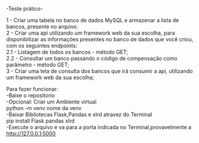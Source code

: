 -Teste prático-

1 - Criar uma tabela no banco de dados MySQL e armazenar a lista de bancos, presente no arquivo.<br/>
2 - Criar uma api utilizando um framework web da sua escolha, para disponibilizar as informações presentes no banco de dados que você criou, com os seguintes endpoints:<br/>
2.1 - Listagem de todos os bancos - método GET;<br/>
2.2 - Consultar um banco passando o código de compensação como parâmetro - método GET;<br/>
3 - Criar uma tela de consulta dos bancos que irá consumir a api, utilizando um framework web da sua escolha;<br/>


Para fazer funcionar:<br/>
-Baixe o repositorio<br/>
-Opcional: Criar um Ambiente virtual <br/>
    python -m venv nome da venv<br/>
-Baixar Bibliotecas Flask,Pandas e xlrd atravez do Terminal<br/>
    pip install Flask pandas xlrd<br/>
-Execute o arquivo e va para a porta indicada no Terminal,provavelmente a http://127.0.0.1:5000<br/>